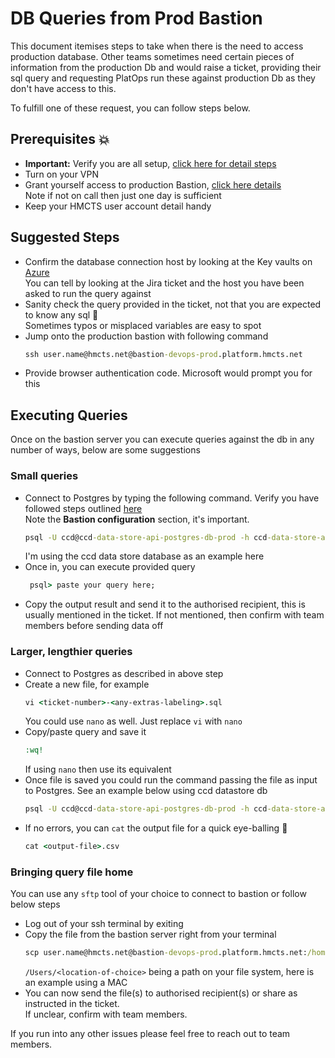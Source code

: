 # DB Queries from Prod Bastion

This document itemises steps to take when there is the need to access production database.
Other teams sometimes need certain pieces of information from the production Db and would raise
a ticket, providing their sql query and requesting PlatOps run these against
production Db as they don't have access to this.

To fulfill one of these request, you can follow steps below.

## Prerequisites 💥
* **Important:** Verify you are all setup, [click here for detail steps](https://github.com/hmcts/cnp-module-postgres#production)
* Turn on your VPN
* Grant yourself access to production Bastion, [click here details](https://tools.hmcts.net/confluence/pages/viewpage.action?pageId=1411089455#Bastion-RequestaccesstothebastionhostviaJIT) <br>
  Note if not on call then just one day is sufficient
* Keep your HMCTS user account detail handy

## Suggested Steps

* Confirm the database connection host by looking at the Key vaults on [Azure](https://portal.azure.com/#home) <br> 
  You can tell by looking at the Jira ticket and the host you have been asked to run the query against
* Sanity check the query provided in the ticket, not that you are expected to know any sql 🤥 <br>
Sometimes typos or misplaced variables are easy to spot
* Jump onto the production bastion with following command 
  ```cmd
  ssh user.name@hmcts.net@bastion-devops-prod.platform.hmcts.net
  ```
* Provide browser authentication code. Microsoft would prompt you for this  

## Executing Queries
Once on the bastion server you can execute queries against the db in any number of ways, below are some suggestions

### Small queries

* Connect to  Postgres by typing the following command. Verify you have followed steps outlined [here](https://github.com/hmcts/cnp-module-postgres#production) <br> 
  Note the **Bastion configuration** section, it's important.
  ```cmd 
  psql -U ccd@ccd-data-store-api-postgres-db-prod -h ccd-data-store-api-postgres-db-prod.postgres.database.azure.com
  ```
  I'm using the ccd data store database as an example here
* Once in, you can execute provided query
  ```cmd
   psql> paste your query here;
  ```
* Copy the output result and send it to the authorised recipient, this is usually mentioned in the ticket. If not mentioned, then confirm with team members before sending data off  

### Larger, lengthier queries

* Connect to Postgres as described in above step
* Create a new file, for example
  ```cmd
  vi <ticket-number>-<any-extras-labeling>.sql
  ```
  You could use `nano` as well. Just replace `vi` with `nano`
* Copy/paste query and save it
  ```cmd 
  :wq!
  ```
  If using `nano` then use its equivalent
* Once file is saved you could run the command passing the file as input to Postgres. See an example below using ccd datastore db
  ```cmd 
  psql -U ccd@ccd-data-store-api-postgres-db-prod -h ccd-data-store-api-postgres-db-prod.postgres.database.azure.com -d ccd_data_store -o DTSPO-2766-result.csv < DTSPO-2766-get-case-data.sql
  ```
* If no errors, you can `cat` the output file for a quick eye-balling 👀
  ```cmd 
  cat <output-file>.csv
  ```

### Bringing query file home
You can use any `sftp` tool of your choice to connect to bastion or follow below steps

* Log out of your ssh terminal by exiting
* Copy the file from the bastion server right from your terminal
  ```cmd 
  scp user.name@hmcts.net@bastion-devops-prod.platform.hmcts.net:/home/user.name/DTSPO-2766-result.csv /Users/<location-of-choice>
  ```
  `/Users/<location-of-choice>` being a path on your file system, here is an example using a MAC
* You can now send the file(s) to authorised recipient(s) or share as instructed in the ticket.<br> 
  If unclear, confirm with team members.
  
If you run into any other issues please feel free to reach out to team members.

